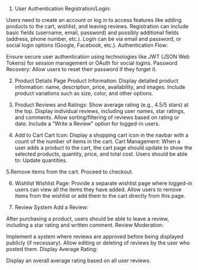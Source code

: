 1. User Authentication
Registration/Login:

Users need to create an account or log in to access features like adding products to the cart, wishlist, and leaving reviews.
Registration can include basic fields (username, email, password) and possibly additional fields (address, phone number, etc.).
Login can be via email and password, or social login options (Google, Facebook, etc.).
Authentication Flow:

Ensure secure user authentication using technologies like JWT (JSON Web Tokens) for session management or OAuth for social logins.
Password Recovery: Allow users to reset their password if they forget it.



2. Product Details Page
Product Information:
Display detailed product information: name, description, price, availability, and images.
Include product variations such as size, color, and other options.

3. Product Reviews and Ratings:
Show average rating (e.g., 4.5/5 stars) at the top.
Display individual reviews, including user names, star ratings, and comments.
Allow sorting/filtering of reviews based on rating or date.
Include a "Write a Review" option for logged-in users.




4. Add to Cart
Cart Icon:
Display a shopping cart icon in the navbar with a count of the number of items in the cart.
Cart Management:
When a user adds a product to the cart, the cart page should update to show the selected products, quantity, price, and total cost.
Users should be able to:
Update quantities.


5.Remove items from the cart.
Proceed to checkout.


6. Wishlist
Wishlist Page:
Provide a separate wishlist page where logged-in users can view all the items they have added.
Allow users to remove items from the wishlist or add them to the cart directly from this page.


7. Review System
Add a Review:

After purchasing a product, users should be able to leave a review, including a star rating and written comment.
Review Moderation:

Implement a system where reviews are approved before being displayed publicly (if necessary).
Allow editing or deleting of reviews by the user who posted them.
Display Average Rating:

Display an overall average rating based on all user reviews.
